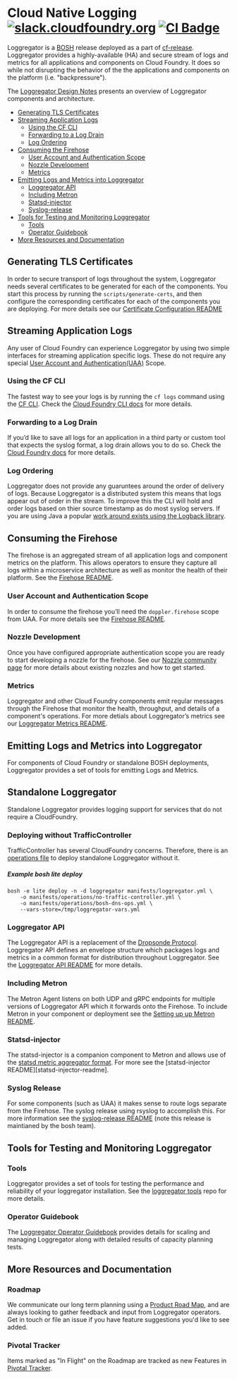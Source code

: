 # Cloud Native Logging [![slack.cloudfoundry.org][slack-badge]][loggregator-slack] [![CI Badge][ci-badge]][ci-pipeline]

Loggregator is a [BOSH][bosh] release deployed as a part of
[cf-release][cf-release]. Loggregator provides
a highly-available (HA) and secure stream of logs and metrics for all
applications and components on Cloud Foundry. It does so while not disrupting
the behavior of the the applications and components on the platform (i.e.
"backpressure").

The [Loggregator Design Notes](docs/loggregator-design.md) presents an
overview of Loggregator components and architecture.

* [Generating TLS Certificates](#generating-tls-certificates)
* [Streaming Application Logs](#streaming-application-logs)
  * [Using the CF CLI](#using-the-cf-cli)
  * [Forwarding to a Log Drain](#forwarding-to-a-log-drain)
  * [Log Ordering](#log-ordering)
* [Consuming the Firehose](#consuming-the-firehose)
  * [User Account and Authentication Scope](#user-account-and-authentication-scope)
  * [Nozzle Development](#nozzle-development)
  * [Metrics](#metrics)
* [Emitting Logs and Metrics into Loggregator](#emitting-logs-and-metrics-into-loggregator)
  * [Loggregator API](#loggregator-api)
  * [Including Metron](#including-metron)
  * [Statsd-injector](#statsd-injector)
  * [Syslog-release](#syslog-release)
* [Tools for Testing and Monitoring Loggregator](#tools-for-testing-and-monitoring-loggregator)
  * [Tools](#tools)
  * [Operator Guidebook](#operator-guidebook)
* [More Resources and Documentation](#more-resources-and-documentation)

## Generating TLS Certificates

In order to secure transport of logs throughout the system, Loggregator needs
several certificates to be generated for each of the components. You start
this process by running the `scripts/generate-certs`, and then configure the
corresponding certificates for each of the components you are deploying. For
more details see our [Certificate Configuration README](docs/cert-config.md)

## Streaming Application Logs

Any user of Cloud Foundry can experience Loggregator by using two simple
interfaces for streaming application specific logs. These do not require any
special [User Account and Authentication(UAA)][uaa] Scope.

### Using the CF CLI

The fastest way to see your logs is by running the `cf logs` command using the
[CF CLI][cli]. Check the [Cloud Foundry CLI docs][cli-docs] for more details.

### Forwarding to a Log Drain

If you’d like to save all logs for an application in a third party or custom
tool that expects the syslog format, a log drain allows you to do so. Check
the [Cloud Foundry docs][cf-docs] for more details.

### Log Ordering

Loggregator does not provide any guaruntees around the order of delivery
of logs. Because Loggregator is a distributed system this means that logs
appear out of order in the stream. To improve this the CLI will hold and order
logs based on thier source timestamp as do most syslog servers. If you are using
Java a popular [work around exists using the Logback library](docs/java-multi-line-work-around.md).

## Consuming the Firehose

The firehose is an aggregated stream of all application logs and component
metrics on the platform. This allows operators to ensure they capture all logs
within a microservice architecture as well as monitor the health of their
platform. See the [Firehose README](docs/firehose.md).

### User Account and Authentication Scope

In order to consume the firehose you’ll need the `doppler.firehose` scope from
UAA. For more details see the [Firehose README](docs/firehose.md).

### Nozzle Development

Once you have configured appropriate authentication scope you are ready to
start developing a nozzle for the firehose. See our [Nozzle community
page](docs/community-nozzles.md) for more details about existing nozzles and
how to get started.

### Metrics

Loggregator and other Cloud Foundry components emit regular messages through
the Firehose that monitor the health, throughput, and details of a component's
operations. For more detials about Loggregator’s metrics see our [Loggregator
Metrics README](docs/metric_descriptions.md).

## Emitting Logs and Metrics into Loggregator

For components of Cloud Foundry or standalone BOSH deployments, Loggregator
provides a set of tools for emitting Logs and Metrics.

## Standalone Loggregator

Standalone Loggregator provides logging support for services that do not
require a CloudFoundry.

### Deploying without TrafficController

TrafficController has several CloudFoundry concerns. Therefore, there is an
[operations file](./manifests/operations/no-traffic-controller.yml) to deploy
standalone Loggregator without it.

##### Example bosh lite deploy

```
bosh -e lite deploy -n -d loggregator manifests/loggregator.yml \
    -o manifests/operations/no-traffic-controller.yml \
    -o manifests/operations/bosh-dns-ops.yml \
    --vars-store=/tmp/loggregator-vars.yml
```

### Loggregator API

The Loggregator API is a replacement of the [Dropsonde
Protocol][dropsonde-protocol]. Loggregator API defines an envelope structure
which packages logs and metrics in a common format for distribution throughout
Loggregator. See the [Loggregator API README][api-readme] for more details.

### Including Metron

The Metron Agent listens on both UDP and gRPC endpoints for multiple versions
of Loggregator API which it forwards onto the Firehose. To include Metron in
your component or deployment see the [Setting up up Metron
README](docs/metron.md).

### Statsd-injector

The statsd-injector is a companion component to Metron and allows use of the
[statsd metric aggregator format][statsd-format]. For more see the
[statsd-injector README][statsd-injector-readme].

### Syslog Release

For some components (such as UAA) it makes sense to route logs separate from
the Firehose. The syslog release using rsyslog to accomplish this. For more
information see the [syslog-release README][syslog-release-readme] (note this
release is maintianed by the bosh team).

## Tools for Testing and Monitoring Loggregator

### Tools

Loggregator provides a set of tools for testing the
performance and reliability of your loggregator installation.
See the [loggregator tools](http://code.cloudfoundry.org/loggregator-tools)
repo for more details.

### Operator Guidebook
The [Loggregator Operator Guidebook](./docs/Loggregator%20Operator%20Guide.pdf) provides details for scaling
and managing Loggregator along with detailed results of capacity
planning tests.

## More Resources and Documentation

### Roadmap

We communicate our long term planning using a [Product Road Map](https://github.com/cloudfoundry/loggregator-release/projects/1),
and are always looking to gather feedback and input from Loggregator
operators. Get in touch or file an issue if you have feature suggestions you'd
like to see added.

### Pivotal Tracker

Items marked as "In Flight" on the Roadmap are tracked as new Features in
[Pivotal Tracker][loggregator-tracker].

[slack-badge]:              https://slack.cloudfoundry.org/badge.svg
[loggregator-slack]:        https://cloudfoundry.slack.com/archives/loggregator
[bosh]:                     https://bosh.io/
[cf-release]:               https://github.com/cloudfoundry/cf-release
[uaa]:                      https://github.com/cloudfoundry/uaa
[cli]:                      https://github.com/cloudfoundry/cli
[cli-docs]:                 https://cli.cloudfoundry.org/en-US/cf/logs.html
[cf-docs]:                  https://docs.cloudfoundry.org/devguide/services/log-management.html
[dropsonde-protocol]:       https://github.com/cloudfoundry/dropsonde-protocol
[api-readme]:               https://github.com/cloudfoundry/loggregator-api/blob/master/README.md
[statsd-format]:            https://codeascraft.com/2011/02/15/measure-anything-measure-everything/
[statsd-inejctor-readme]:   https://github.com/cloudfoundry/statsd-injector/blob/master/README.md
[syslog-release-readme]:    https://github.com/cloudfoundry/syslog-release/blob/master/README.md
[health-nozzle-proposal]:   https://docs.google.com/document/d/1rqlSDssaNk7B9TUmHhjUsn1-FeUNX8odslc-T_3ixck/edit
[road-map]:                 https://docs.google.com/spreadsheets/d/1bM1bInPQeC2xLayLsFb0aBuD3_HFNfJj9mEJZygnuWo/edit#gid=0
[loggregator-tracker]:      https://www.pivotaltracker.com/n/projects/993188
[ci-badge]:                 https://loggregator.ci.cf-app.com/api/v1/pipelines/loggregator/jobs/loggregator-tests/badge
[ci-pipeline]:              https://loggregator.ci.cf-app.com/
